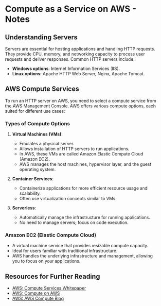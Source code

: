 # Compute as a Service on AWS - Notes

## Understanding Servers
Servers are essential for hosting applications and handling HTTP requests. They provide CPU, memory, and networking capacity to process user requests and deliver responses. Common HTTP servers include:

- **Windows options**: Internet Information Services (IIS).
- **Linux options**: Apache HTTP Web Server, Nginx, Apache Tomcat.

## AWS Compute Services
To run an HTTP server on AWS, you need to select a compute service from the AWS Management Console. AWS offers various compute options, each suited for different use cases:

### Types of Compute Options
1. **Virtual Machines (VMs)**:
   - Emulates a physical server.
   - Allows installation of HTTP servers to run applications.
   - In AWS, these VMs are called Amazon Elastic Compute Cloud (Amazon EC2).
   - AWS manages the host machines, hypervisor layer, and the guest operating system.

2. **Container Services**:
   - Containerize applications for more efficient resource usage and scalability.
   - Often use virtualization concepts similar to VMs.

3. **Serverless**:
   - Automatically manage the infrastructure for running applications.
   - No need to manage servers; focus on code execution.

### Amazon EC2 (Elastic Compute Cloud)
- A virtual machine service that provides resizable compute capacity.
- Ideal for users familiar with traditional infrastructure.
- AWS handles the underlying infrastructure and management, allowing you to focus on your applications.

## Resources for Further Reading
- [AWS: Compute Services Whitepaper](https://aws.amazon.com/whitepapers/aws-compute-services/)
- [AWS: Compute on AWS](https://aws.amazon.com/products/compute/)
- [AWS: AWS Compute Blog](https://aws.amazon.com/blogs/compute/)

